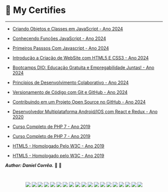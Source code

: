 # 🥇 My Certifies
---
- [Criando Objetos e Classes em JavaScript - Ano 2024](./Criando%20Objetos%20e%20Classes%20em%20JavaScript.pdf)

- [Conhecendo Funções JavaScript - Ano 2024](./Conhecendo%20Funções%20JavaScript.pdf)

- [Primeiros Passsos Com Javascript - Ano 2024](./Primeiros%20Passos%20Com%20Javascript.pdf)

- [Introdução a Criação de WebSite com HTML5 E CSS3 - Ano 2024](./Introdução%20a%20Criação%20de%20Websites%20com%20HTML5%20e%20CSS3.pdf)

- [Bootcamps DIO: Educação Gratuita e Empregabilidade Juntas! - Ano 2024](./Bootcamps%20DIO%20Educação%20Gratuita%20e%20Empregabilidade%20Juntas.pdf)

- [Princípios de Desenvolvimento Colaborativo - Ano 2024](./Princípios%20de%20desenvolvimento%20colaborativo.pdf)

- [Versionamento de Código com Git e GitHub - Ano 2024](./Versionamento%20de%20Código%20com%20Git%20e%20GitHub.pdf)

- [Contribuindo em um Projeto Open Source no GitHub - Ano 2024](./Contribuindo%20em%20um%20Projeto%20Open%20Source%20no%20GitHub.pdf)

- [Desenvolvedor Multiplataforma Android/IOS com React e Redux - Ano 2020](./developer-android-ios.jpg)

- [Curso Completo de PHP 7 - Ano 2019](./Hcode_certificade.pdf)

- [Curso Completo de PHP 7 - Ano 2019](./Certificado%20-%20Curso%20Completo%20de%20PHP%207%20-%20Daniel%20de%20Paula%20Corrêa.png)

- [HTML5 - Homologado Pelo W3C - Ano 2019](./Certificate.pdf)

- [HTML5 - Homologado pelo W3C - Ano 2019](./Transcript.pdf)

***Author: Daniel Corrêa.*** 🚀 💜

<br>

<p align="center">
<img src="https://img.shields.io/badge/git-%23F05033.svg?style=for-the-badge&logo=git&logoColor=white">
<img src="https://img.shields.io/badge/github-%23121011.svg?style=for-the-badge&logo=github&logoColor=white">
<img src="https://img.shields.io/badge/c-%2300599C.svg?style=for-the-badge&logo=c&logoColor=white">
<img src="https://img.shields.io/badge/CMake-%23008FBA.svg?style=for-the-badge&logo=cmake&logoColor=white">
<img src="https://img.shields.io/badge/php-%23777BB4.svg?style=for-the-badge&logo=php&logoColor=white">
<img src="https://img.shields.io/badge/html5-%23E34F26.svg?style=for-the-badge&logo=html5&logoColor=white">
<img src="https://img.shields.io/badge/css3-%231572B6.svg?style=for-the-badge&logo=css3&logoColor=white">
<img src="https://img.shields.io/badge/SASS-hotpink.svg?style=for-the-badge&logo=SASS&logoColor=white">
<img src="https://img.shields.io/badge/less-2B4C80?style=for-the-badge&logo=less&logoColor=white">
<img src="https://img.shields.io/badge/react-%2320232a.svg?style=for-the-badge&logo=react&logoColor=%2361DAFB">
<img src="https://img.shields.io/badge/react_native-%2320232a.svg?style=for-the-badge&logo=react&logoColor=%2361DAFB">
<img src="https://img.shields.io/badge/javascript-%23323330.svg?style=for-the-badge&logo=javascript&logoColor=%23F7DF1E">
<img src="https://img.shields.io/badge/typescript-%23007ACC.svg?style=for-the-badge&logo=typescript&logoColor=white">
<img src="https://img.shields.io/badge/webpack-%238DD6F9.svg?style=for-the-badge&logo=webpack&logoColor=black">
<img src="https://img.shields.io/badge/angular-%23DD0031.svg?style=for-the-badge&logo=angular&logoColor=white">
<img src="https://img.shields.io/badge/node.js-6DA55F?style=for-the-badge&logo=node.js&logoColor=white">
<img src="https://img.shields.io/badge/express.js-%23404d59.svg?style=for-the-badge&logo=express&logoColor=%2361DAFB">
<img src="https://img.shields.io/badge/Babel-F9DC3e?style=for-the-badge&logo=babel&logoColor=black">
<img src="https://img.shields.io/badge/bootstrap-%23563D7C.svg?style=for-the-badge&logo=bootstrap&logoColor=white">
</p>